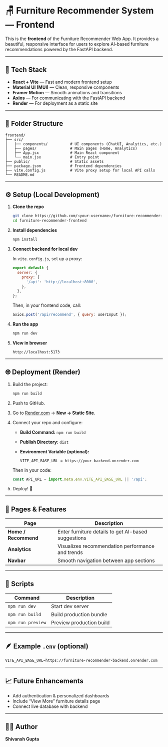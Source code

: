 # 🪑 Furniture Recommender System — Frontend

This is the **frontend** of the Furniture Recommender Web App.
It provides a beautiful, responsive interface for users to explore AI-based furniture recommendations powered by the FastAPI backend.

---

## 🚀 Tech Stack

* **React + Vite** — Fast and modern frontend setup
* **Material UI (MUI)** — Clean, responsive components
* **Framer Motion** — Smooth animations and transitions
* **Axios** — For communicating with the FastAPI backend
* **Render** — For deployment as a static site

---

## 🧩 Folder Structure

```
frontend/
├── src/
│   ├── components/          # UI components (ChatUI, Analytics, etc.)
│   ├── pages/               # Main pages (Home, Analytics)
│   ├── App.jsx              # Main React component
│   └── main.jsx             # Entry point
├── public/                  # Static assets
├── package.json             # Frontend dependencies
├── vite.config.js           # Vite proxy setup for local API calls
└── README.md
```

---

## ⚙️ Setup (Local Development)

1. **Clone the repo**

   ```bash
   git clone https://github.com/<your-username>/furniture-recommender-frontend.git
   cd furniture-recommender-frontend
   ```

2. **Install dependencies**

   ```bash
   npm install
   ```

3. **Connect backend for local dev**

   In `vite.config.js`, set up a proxy:

   ```js
   export default {
     server: {
       proxy: {
         '/api': 'http://localhost:8000',
       },
     },
   };
   ```

   Then, in your frontend code, call:

   ```js
   axios.post('/api/recommend', { query: userInput });
   ```

4. **Run the app**

   ```bash
   npm run dev
   ```

5. **View in browser**

   ```
   http://localhost:5173
   ```

---

## 🌐 Deployment (Render)

1. Build the project:

   ```bash
   npm run build
   ```

2. Push to GitHub.

3. Go to [Render.com](https://render.com) → **New → Static Site**.

4. Connect your repo and configure:

   * **Build Command:** `npm run build`
   * **Publish Directory:** `dist`
   * **Environment Variable (optional):**

     ```
     VITE_API_BASE_URL = https://your-backend.onrender.com
     ```

   Then in your code:

   ```js
   const API_URL = import.meta.env.VITE_API_BASE_URL || '/api';
   ```

5. Deploy! 🚀

---

## 🧠 Pages & Features

| Page                 | Description                                         |
| -------------------- | --------------------------------------------------- |
| **Home / Recommend** | Enter furniture details to get AI-based suggestions |
| **Analytics**        | Visualizes recommendation performance and trends    |
| **Navbar**           | Smooth navigation between app sections              |

---

## 🧰 Scripts

| Command           | Description              |
| ----------------- | ------------------------ |
| `npm run dev`     | Start dev server         |
| `npm run build`   | Build production bundle  |
| `npm run preview` | Preview production build |

---

## 🪶 Example `.env` (optional)

```env
VITE_API_BASE_URL=https://furniture-recommender-backend.onrender.com
```

---

## 📈 Future Enhancements

* Add authentication & personalized dashboards
* Include “View More” furniture details page
* Connect live database with backend

---

## 👨‍💻 Author

**Shivansh Gupta**
